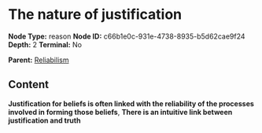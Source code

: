 # The nature of justification

**Node Type:** reason
**Node ID:** c66b1e0c-931e-4738-8935-b5d62cae9f24
**Depth:** 2
**Terminal:** No

**Parent:** [Reliabilism](reliabilism.md)

## Content

**Justification for beliefs is often linked with the reliability of the processes involved in forming those beliefs**, **There is an intuitive link between justification and truth**
